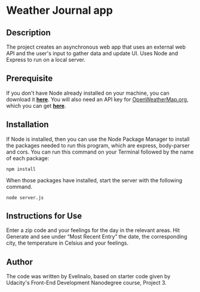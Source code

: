 # Weather Journal app

## Description
The project creates an asynchronous web app that uses an external web API and the user's input to gather data and update UI.
Uses Node and Express to run on a local server.

## Prerequisite
If you don't have Node already installed on your machine, you can download it [**here**](https://nodejs.org/en/download/).
You will also need an API key for [OpenWeatherMap.org](https://openweathermap.org/), which you can get [**here**](https://home.openweathermap.org/users/sign_up).

## Installation
If Node is installed, then you can use the Node Package Manager to install the packages needed to run this program, which are express, body-parser and cors. You can run this command on your Terminal followed by the name of each package:

```
npm install
```
When those packages have installed, start the server with the following command.

```
node server.js
```

## Instructions for Use
Enter a zip code and your feelings for the day in the relevant areas.
Hit Generate and see under “Most Recent Entry” the date, the corresponding city, the temperature in Celsius and your feelings.

## Author
The code was written by EvelinaIo, based on starter code given by Udacity's Front-End Development Nanodegree course, Project 3.
